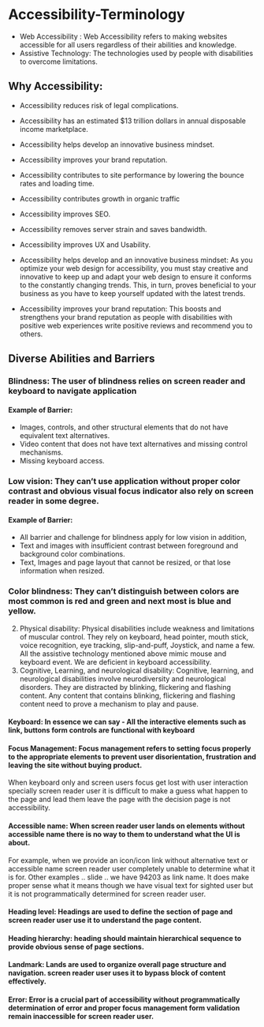 # Accessibility-Terminology
* Web Accessibility : Web Accessibility refers to making websites accessible for all users regardless of their abilities and knowledge.
* Assistive Technology: The technologies used by people with disabilities to overcome limitations.
##  Why Accessibility:
* Accessibility reduces risk of legal complications.
* Accessibility has an estimated $13 trillion dollars in annual disposable income marketplace.
* Accessibility helps develop an innovative business mindset.
* Accessibility improves your brand reputation.
* Accessibility contributes to site performance by lowering the bounce rates and loading time.
* Accessibility contributes growth in organic traffic
* Accessibility improves SEO.
* Accessibility removes server strain and saves bandwidth.
* Accessibility improves UX and Usability.

* Accessibility helps develop and an innovative business mindset: As you optimize your web design for accessibility, you must stay creative and innovative to keep up 
and adapt your web design to ensure it conforms to the constantly changing trends. This, in turn, proves beneficial to your business as you have to keep yourself updated with the latest trends.
* Accessibility improves your brand reputation: This boosts and strengthens your brand reputation as people with disabilities with positive web experiences write positive reviews and recommend you to others.

## Diverse Abilities and Barriers
### Blindness: The user of blindness relies on screen reader and keyboard to navigate application
#### Example of Barrier:
* Images, controls, and other structural elements that do not have equivalent text alternatives. 
* Video content that does not have text alternatives and missing control mechanisms.
* Missing keyboard access.
### Low vision: They can’t use application without proper color contrast and obvious visual focus indicator also rely on screen reader in some degree.
#### Example of Barrier:
* All barrier and challenge for blindness apply for low vision in addition,
* Text and images with insufficient contrast between foreground and background color combinations.
* Text, Images and page layout that cannot be resized, or that lose information when resized.

### Color blindness: They can’t distinguish between colors are most common is red and green and next most is blue and yellow.
2.	Physical disability: Physical disabilities include weakness and limitations of muscular control. They rely on keyboard, head pointer, mouth stick, voice recognition, eye tracking, slip-and-puff, Joystick, and name a few. All the assistive technology mentioned above mimic mouse and keyboard event. We are deficient in keyboard accessibility.
3.	Cognitive, Learning, and neurological disability: Cognitive, learning, and neurological disabilities involve neurodiversity and neurological disorders. They are distracted by blinking, flickering and flashing content. Any content that contains blinking, flickering and flashing content need to prove a mechanism to play and pause.

#### Keyboard: In essence we can say - All the interactive elements such as link, buttons form controls are functional with keyboard 
#### Focus Management: Focus management refers to setting focus properly to the appropriate elements to prevent user disorientation, frustration and leaving the site without buying product.
When keyboard only and screen users focus get lost with user interaction specially screen reader user it is difficult to make a guess what happen to the page and lead them leave the page with the decision page is not accessibility.
#### Accessible name: When screen reader user lands on elements without accessible name there is no way to them to understand what the UI is about. 
For example, when we provide an icon/icon link without alternative text or accessible name screen reader user completely unable to determine what it is for. Other examples .. slide .. we have 94203 as link name. It does make proper sense what it means though we have visual text for sighted user but it is not programmatically determined for screen reader user.
#### Heading level: Headings are used to define the section of page and screen reader user use it to understand the page content.
#### Heading hierarchy: heading should maintain hierarchical sequence to provide obvious sense of page sections.
#### Landmark: Lands are used to organize overall page structure and navigation. screen reader user uses it to bypass block of content effectively.
#### Error: Error is a crucial part of accessibility without programmatically determination of error and proper focus management form validation remain inaccessible for screen reader user.

